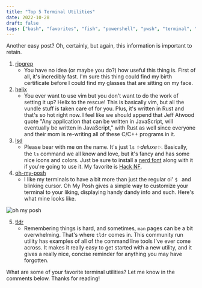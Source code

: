 ```yaml
---
title: "Top 5 Terminal Utilities"
date: 2022-10-28
draft: false
tags: ["bash", "favorites", "fish", "powershell", "pwsh", "terminal", "utilities","zsh"]
---
```


Another easy post? Oh, certainly, but again, this information is important to retain.

1. [ripgrep](https://github.com/BurntSushi/ripgrep)
   - You have no idea (or maybe you do?) how useful this thing is. First of all, it's incredibly fast. I'm sure this thing could find my birth certificate before I could find my glasses that are sitting on my face.
2. [helix](https://github.com/helix-editor/helix)
   - You ever want to use vim but you don't want to do the work of setting it up? Helix to the rescue! This is basically vim, but all the vundle stuff is taken care of for you. Plus, it's written in Rust and that's so hot right now. I feel like we should append that Jeff Atwood quote "Any application that can be written in JavaScript, will eventually be written in JavaScript," with Rust as well since everyone and their mom is re-writing all of these C/C++ programs in it.
3. [lsd](https://github.com/Peltoche/lsd)
   - Please bear with me on the name. It's just `ls` _✨deluxe✨_. Basically, the `ls` command we all know and love, but it's fancy and has some nice icons and colors. Just be sure to install a [nerd font](https://www.nerdfonts.com/) along with it if you're going to use it.  My favorite is [Hack NF](https://github.com/ryanoasis/nerd-fonts/tree/master/patched-fonts/Hack).
4. [oh-my-posh](https://ohmyposh.dev/)
   - I like my terminals to have a bit more than just the regular ol' `$ ` and blinking cursor. Oh My Posh gives a simple way to customize your terminal to your liking, displaying handy dandy info and such. Here's what mine looks like.

![oh my posh](/img/ohmyposh_example.png)

5. [tldr](https://github.com/tldr-pages/tldr)
   - Remembering things is hard, and sometimes, `man` pages can be a bit overwhelming. That's where `tldr` comes in. This community run utility has examples of all of the command line tools I've ever come across. It makes it really easy to get started with a new utility, and it gives a really nice, concise reminder for anything you may have forgotten.

What are some of your favorite terminal utilities? Let me know in the comments below. Thanks for reading!